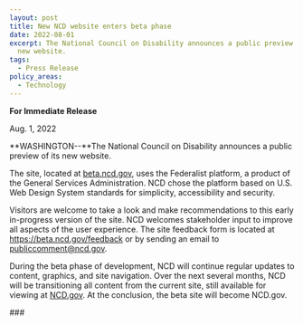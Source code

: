 ```yaml
---
layout: post
title: New NCD website enters beta phase
date: 2022-08-01
excerpt: The National Council on Disability announces a public preview of its
  new website.
tags:
  - Press Release
policy_areas:
  - Technology
---
```


**For Immediate Release**

Aug. 1, 2022

**WASHINGTON--**The National Council on Disability announces a public preview of its new website.

The site, located at [beta.ncd.gov](https://beta.ncd.gov/), uses the Federalist platform, a product of the General Services Administration. NCD chose the platform based on U.S. Web Design System standards for simplicity, accessibility and security.

Visitors are welcome to take a look and make recommendations to this early in-progress version of the site. NCD welcomes stakeholder input to improve all aspects of the user experience. The site feedback form is located at https://beta.ncd.gov/feedback or by sending an email to publiccomment@ncd.gov.

During the beta phase of development, NCD will continue regular updates to content, graphics, and site navigation. Over the next several months, NCD will be transitioning all content from the current site, still available for viewing at [NCD.gov](https://ncd.gov/). At the conclusion, the beta site will become NCD.gov.

\###

